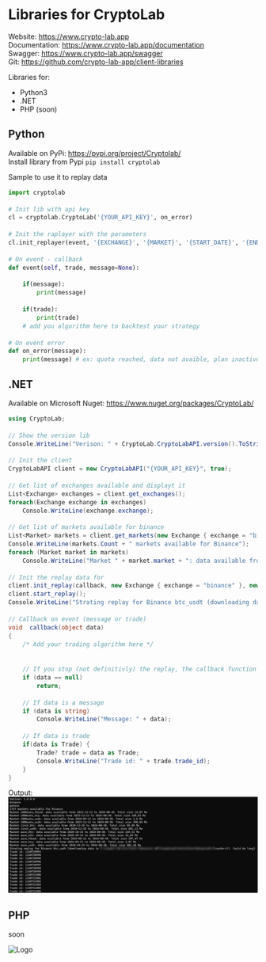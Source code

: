 # Libraries for CryptoLab
Website: https://www.crypto-lab.app   
Documentation: https://www.crypto-lab.app/documentation  
Swagger: https://www.crypto-lab.app/swagger  
Git: https://github.com/crypto-lab-app/client-libraries

Libraries for:
* Python3
* .NET
* PHP (soon)

## Python

Available on PyPi: https://pypi.org/project/Cryptolab/  
Install library from Pypi ```pip install cryptolab```

Sample to use it to replay data 
```python
import cryptolab

# Init lib with api key
cl = cryptolab.CryptoLab('{YOUR_API_KEY}', on_error)

# Init the raplayer with the parameters
cl.init_replayer(event, '{EXCHANGE}', '{MARKET}', '{START_DATE}', '{END_DATE}')

# On event - callback
def event(self, trade, message=None):

    if(message):
        print(message)

    if(trade):
        print(trade)
    # add you algorithm here to backtest your strategy

# On event error
def on_error(message):
    print(message) # ex: quota reached, data not avaible, plan inactive, etc.
```

## .NET
Available on Microsoft Nuget: https://www.nuget.org/packages/CryptoLab/

```csharp
using CryptoLab;

// Show the version lib
Console.WriteLine("Verison: " + CryptoLab.CryptoLabAPI.version().ToString());

// Init the client
CryptoLabAPI client = new CryptoLabAPI("{YOUR_API_KEY}", true);

// Get list of exchanges available and displayt it
List<Exchange> exchanges = client.get_exchanges();
foreach(Exchange exchange in exchanges)
    Console.WriteLine(exchange.exchange);

// Get list of markets available for binance
List<Market> markets = client.get_markets(new Exchange { exchange = "binance" });
Console.WriteLine(markets.Count + " markets available for Binance");
foreach (Market market in markets)
    Console.WriteLine("Market " + market.market + ": data available from " + market.first_record + " to " + market.last_record + ". Total size " + ConvertBytes(market.bytes));

// Init the replay data for
client.init_replay(callback, new Exchange { exchange = "binance" }, new Market { market = "btc_usdt" }, "2022-05-07", "2022-06-07", false);
client.start_replay();
Console.WriteLine("Strating replay for Binance btc_usdt (downloading data in " + client.get_cache_directory() + ". Could be long)");

// Callback on event (message or trade)
void  callback(object data)
{
    /* Add your trading algorithm here */


    // If you stop (not definitivly) the replay, the callback function is called but the trade is null
    if (data == null)
        return;

    // If data is a message
    if (data is string)
        Console.WriteLine("Message: " + data);

    // If data is trade
    if(data is Trade) {
        Trade? trade = data as Trade;
        Console.WriteLine("Trade id: " + trade.trade_id);
    }
}
```

Output:
![Logo](https://raw.githubusercontent.com/crypto-lab-app/client-libraries/main/Other/result_lib.png)

## PHP
soon

![Logo](https://1.gravatar.com/avatar/5121577298f39a1661507198f8615319a7d7a14fad36f9ec52d20ae0d446bf69?size=128)